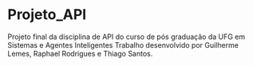 # Projeto_API

Projeto final da disciplina de API do curso de pós graduação da UFG em Sistemas e Agentes Inteligentes
Trabalho desenvolvido por Guilherme Lemes, Raphael Rodrigues e Thiago Santos.
